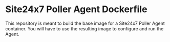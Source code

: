 # Site24x7 Poller Agent Dockerfile

This repository is meant to build the base image for a Site24x7 Poller Agent container. You will have to use the resulting image to configure and run the Agent.